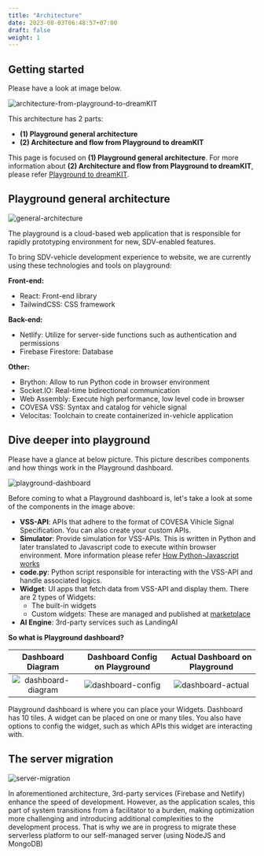 ```yaml
---
title: "Architecture"
date: 2023-08-03T06:48:57+07:00
draft: false
weight: 1
---
```


## Getting started

Please have a look at image below.

![architecture-from-playground-to-dreamKIT](https://bewebstudio.digitalauto.tech/data/projects/nTcRsgxcDWgr/Architecture/architecture-from-playground-to-dreamKIT-2.png)

This architecture has 2 parts:

-   **(1) Playground general architecture**
-   **(2) Architecture and flow from Playground to dreamKIT**

This page is focused on **(1) Playground general architecture**. For more information about **(2) Architecture and flow from Playground to dreamKIT**, please refer [Playground to dreamKIT](https://docs.digital.auto/dreamkit/working/deployment/).

## Playground general architecture

![general-architecture](https://bewebstudio.digitalauto.tech/data/projects/nTcRsgxcDWgr/Architecture/general-architecture-2.png)

The playground is a cloud-based web application that is responsible for rapidly prototyping environment for new, SDV-enabled features.

To bring SDV-vehicle development experience to website, we are currently using these technologies and tools on playground:

**Front-end:**

-   React: Front-end library
-   TailwindCSS: CSS framework

**Back-end:**

-   Netlify: Utilize for server-side functions such as authentication and permissions
-   Firebase Firestore: Database

**Other:**

-   Brython: Allow to run Python code in browser environment
-   Socket.IO: Real-time bidirectional communication
-   Web Assembly: Execute high performance, low level code in browser
-   COVESA VSS: Syntax and catalog for vehicle signal
-   Velocitas: Toolchain to create containerized in-vehicle application

## Dive deeper into playground

Please have a glance at below picture. This picture describes components and how things work in the Playground dashboard.

![playground-dashboard](https://bewebstudio.digitalauto.tech/data/projects/nTcRsgxcDWgr/Architecture/playground-dashboard-2.png)

Before coming to what a Playground dashboard is, let's take a look at some of the components in the image above:

-   **VSS-API**: APIs that adhere to the format of COVESA Vihicle Signal Specification. You can also create your custom APIs.
-   **Simulator**: Provide simulation for VSS-APIs. This is written in Python and later translated to Javascript code to execute within browser environment. More information please refer [How Python-Javascript works](https://docs.digital.auto/advanced/how-python-javascript-works/)
-   **code.py**: Python script responsible for interacting with the VSS-API and handle associated logics.
-   **Widget**: UI apps that fetch data from VSS-API and display them. There are 2 types of Widgets:
    -   The built-in widgets
    -   Custom widgets: These are managed and published at [marketplace](marketplace.digitalauto.tech)
-   **AI Engine**: 3rd-party services such as LandingAI

**So what is Playground dashboard?**

|                                                 Dashboard Diagram                                                  |                                              Dashboard Config on Playground                                              |                                             Actual Dashboard on Playground                                             |
| :----------------------------------------------------------------------------------------------------------------: | :----------------------------------------------------------------------------------------------------------------------: | :--------------------------------------------------------------------------------------------------------------------: |
| ![dashboard-diagram](https://bewebstudio.digitalauto.tech/data/projects/nTcRsgxcDWgr/Architecture/dashboard-2.png) | ![dashboard-config](https://bewebstudio.digitalauto.tech/data/projects/nTcRsgxcDWgr/Architecture/dashboard-config-2.png) | ![dashboard-actual](https://bewebstudio.digitalauto.tech/data/projects/nTcRsgxcDWgr/Architecture/dashboard-actual.png) |

Playground dashboard is where you can place your Widgets. Dashboard has 10 tiles. A widget can be placed on one or many tiles. You also have options to config the widget, such as which APIs this widget are interacting with.

## The server migration

![server-migration](https://bewebstudio.digitalauto.tech/data/projects/nTcRsgxcDWgr/Architecture/server-migration.png)

In aforementioned architecture, 3rd-party services (Firebase and Netlify) enhance the speed of development. However, as the application scales, this part of system transitions from a facilitator to a burden, making optimization more challenging and introducing additional complexities to the development process. That is why we are in progress to migrate these serverless platform to our self-managed server (using NodeJS and MongoDB)
